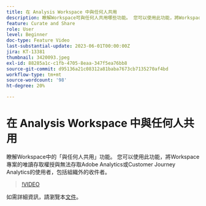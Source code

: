 ```yaml
---
title: 在 Analysis Workspace 中與任何人共用
description: 瞭解Workspace可與任何人共用哪些功能。 您可以使用此功能，將Workspace專案的唯讀存取權授與無法存取Adobe Analytics或CJA的使用者，包括組織外的收件者。
feature: Curate and Share
role: User
level: Beginner
doc-type: Feature Video
last-substantial-update: 2023-06-01T00:00:00Z
jira: KT-13381
thumbnail: 3420093.jpeg
exl-id: 88285a1c-c1fb-4705-8eaa-347f5ea76bb8
source-git-commit: d95136a21c08312a81baba7673cb7135270af4bd
workflow-type: tm+mt
source-wordcount: '98'
ht-degree: 20%

---
```


# 在 Analysis Workspace 中與任何人共用

瞭解Workspace中的「與任何人共用」功能。 您可以使用此功能，將Workspace專案的唯讀存取權授與無法存取Adobe Analytics或Customer Journey Analytics的使用者，包括組織外的收件者。

>[!VIDEO](https://video.tv.adobe.com/v/3420093/?learn=on)

如需詳細資訊，請瀏覽本[文件](https://experienceleague.adobe.com/docs/analytics/analyze/analysis-workspace/curate-share/share-projects.html?lang=zh-Hant#share-public-link)。
